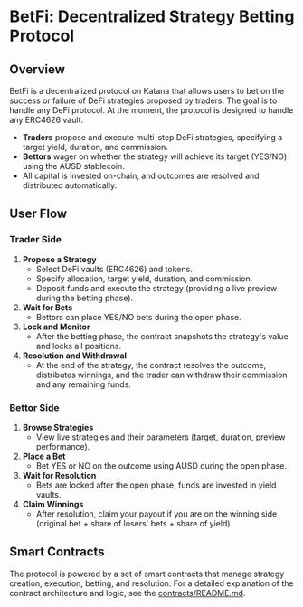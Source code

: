 # BetFi: Decentralized Strategy Betting Protocol

## Overview
BetFi is a decentralized protocol on Katana that allows users to bet on the success or failure of DeFi strategies proposed by traders. The goal is to handle any DeFi protocol. At the moment, the protocol is designed to handle any ERC4626 vault.

- **Traders** propose and execute multi-step DeFi strategies, specifying a target yield, duration, and commission.
- **Bettors** wager on whether the strategy will achieve its target (YES/NO) using the AUSD stablecoin.
- All capital is invested on-chain, and outcomes are resolved and distributed automatically.

## User Flow

### Trader Side
1. **Propose a Strategy**
   - Select DeFi vaults (ERC4626) and tokens.
   - Specify allocation, target yield, duration, and commission.
   - Deposit funds and execute the strategy (providing a live preview during the betting phase).
2. **Wait for Bets**
   - Bettors can place YES/NO bets during the open phase.
3. **Lock and Monitor**
   - After the betting phase, the contract snapshots the strategy's value and locks all positions.
4. **Resolution and Withdrawal**
   - At the end of the strategy, the contract resolves the outcome, distributes winnings, and the trader can withdraw their commission and any remaining funds.

### Bettor Side
1. **Browse Strategies**
   - View live strategies and their parameters (target, duration, preview performance).
2. **Place a Bet**
   - Bet YES or NO on the outcome using AUSD during the open phase.
3. **Wait for Resolution**
   - Bets are locked after the open phase; funds are invested in yield vaults.
4. **Claim Winnings**
   - After resolution, claim your payout if you are on the winning side (original bet + share of losers' bets + share of yield).

## Smart Contracts
The protocol is powered by a set of smart contracts that manage strategy creation, execution, betting, and resolution. For a detailed explanation of the contract architecture and logic, see the [contracts/README.md](contracts/README.md).

